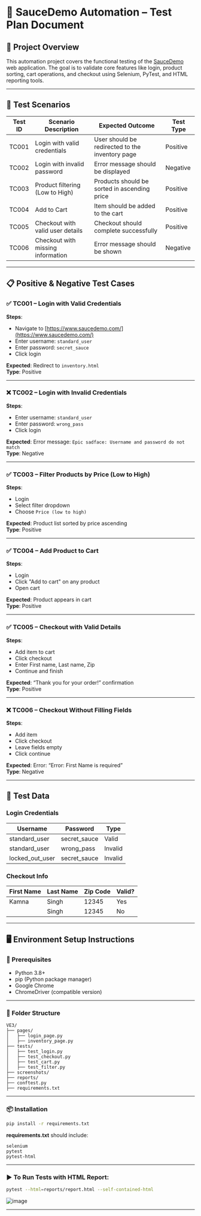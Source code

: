 
# 🧪 SauceDemo Automation – Test Plan Document

## 📌 Project Overview
This automation project covers the functional testing of the [SauceDemo](https://www.saucedemo.com/) web application. The goal is to validate core features like login, product sorting, cart operations, and checkout using Selenium, PyTest, and HTML reporting tools.

---

## 🧪 Test Scenarios

| Test ID | Scenario Description              | Expected Outcome                             | Test Type |
|---------|-----------------------------------|-----------------------------------------------|-----------|
| TC001   | Login with valid credentials      | User should be redirected to the inventory page | Positive  |
| TC002   | Login with invalid password       | Error message should be displayed             | Negative  |
| TC003   | Product filtering (Low to High)   | Products should be sorted in ascending price  | Positive  |
| TC004   | Add to Cart                       | Item should be added to the cart              | Positive  |
| TC005   | Checkout with valid user details  | Checkout should complete successfully         | Positive  |
| TC006   | Checkout with missing information | Error message should be shown                 | Negative  |

---

## 📋 Positive & Negative Test Cases

### ✅ TC001 – Login with Valid Credentials
**Steps**:
- Navigate to [https://www.saucedemo.com/](https://www.saucedemo.com/)
- Enter username: `standard_user`
- Enter password: `secret_sauce`
- Click login

**Expected**: Redirect to `inventory.html`  
**Type**: Positive

---

### ❌ TC002 – Login with Invalid Credentials
**Steps**:
- Enter username: `standard_user`
- Enter password: `wrong_pass`
- Click login

**Expected**: Error message: `Epic sadface: Username and password do not match`  
**Type**: Negative

---

### ✅ TC003 – Filter Products by Price (Low to High)
**Steps**:
- Login
- Select filter dropdown
- Choose `Price (low to high)`

**Expected**: Product list sorted by price ascending  
**Type**: Positive

---

### ✅ TC004 – Add Product to Cart
**Steps**:
- Login
- Click "Add to cart" on any product
- Open cart

**Expected**: Product appears in cart  
**Type**: Positive

---

### ✅ TC005 – Checkout with Valid Details
**Steps**:
- Add item to cart
- Click checkout
- Enter First name, Last name, Zip
- Continue and finish

**Expected**: “Thank you for your order!” confirmation  
**Type**: Positive

---

### ❌ TC006 – Checkout Without Filling Fields
**Steps**:
- Add item
- Click checkout
- Leave fields empty
- Click continue

**Expected**: Error: “Error: First Name is required”  
**Type**: Negative

---

## 🧪 Test Data

### Login Credentials

| Username        | Password      | Type    |
|----------------|---------------|---------|
| standard_user   | secret_sauce  | Valid   |
| standard_user   | wrong_pass    | Invalid |
| locked_out_user | secret_sauce  | Invalid |

### Checkout Info

| First Name | Last Name | Zip Code | Valid? |
|------------|-----------|----------|--------|
| Kamna      | Singh     | 12345    | Yes    |
|            | Singh     | 12345    | No     |

---

## 🖥️ Environment Setup Instructions

### 🔧 Prerequisites
- Python 3.8+
- pip (Python package manager)
- Google Chrome
- ChromeDriver (compatible version)

---

### 📁 Folder Structure
```
VE3/
├── pages/
│   ├── login_page.py
│   ├── inventory_page.py
├── tests/
│   ├── test_login.py
│   ├── test_checkout.py
│   ├── test_cart.py
│   ├── test_filter.py
├── screenshots/
├── reports/
├── conftest.py
├── requirements.txt
```

---

### 📦 Installation

```bash
pip install -r requirements.txt
```

**requirements.txt** should include:
```
selenium
pytest
pytest-html
```

---

### ▶️ To Run Tests with HTML Report:

```bash
pytest --html=reports/report.html --self-contained-html
```
![image](https://github.com/user-attachments/assets/b78abefc-ffc9-4b9c-81f2-cfef567815f6)

---
